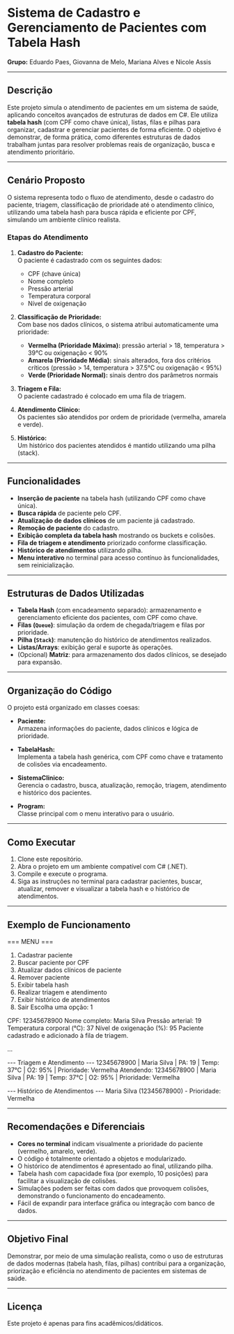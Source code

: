 # Sistema de Cadastro e Gerenciamento de Pacientes com Tabela Hash

**Grupo:** Eduardo Paes, Giovanna de Melo, Mariana Alves e Nicole Assis

---

## Descrição

Este projeto simula o atendimento de pacientes em um sistema de saúde, aplicando conceitos avançados de estruturas de dados em C#. Ele utiliza **tabela hash** (com CPF como chave única), listas, filas e pilhas para organizar, cadastrar e gerenciar pacientes de forma eficiente. O objetivo é demonstrar, de forma prática, como diferentes estruturas de dados trabalham juntas para resolver problemas reais de organização, busca e atendimento prioritário.

---

## Cenário Proposto

O sistema representa todo o fluxo de atendimento, desde o cadastro do paciente, triagem, classificação de prioridade até o atendimento clínico, utilizando uma tabela hash para busca rápida e eficiente por CPF, simulando um ambiente clínico realista.

### Etapas do Atendimento

1. **Cadastro do Paciente:**  
   O paciente é cadastrado com os seguintes dados:
   - CPF (chave única)
   - Nome completo
   - Pressão arterial
   - Temperatura corporal
   - Nível de oxigenação

2. **Classificação de Prioridade:**  
   Com base nos dados clínicos, o sistema atribui automaticamente uma prioridade:
   - **Vermelha (Prioridade Máxima):** pressão arterial > 18, temperatura > 39°C ou oxigenação < 90%
   - **Amarela (Prioridade Média):** sinais alterados, fora dos critérios críticos (pressão > 14, temperatura > 37.5°C ou oxigenação < 95%)
   - **Verde (Prioridade Normal):** sinais dentro dos parâmetros normais

3. **Triagem e Fila:**  
   O paciente cadastrado é colocado em uma fila de triagem.

4. **Atendimento Clínico:**  
   Os pacientes são atendidos por ordem de prioridade (vermelha, amarela e verde).

5. **Histórico:**  
   Um histórico dos pacientes atendidos é mantido utilizando uma pilha (stack).

---

## Funcionalidades

- **Inserção de paciente** na tabela hash (utilizando CPF como chave única).
- **Busca rápida** de paciente pelo CPF.
- **Atualização de dados clínicos** de um paciente já cadastrado.
- **Remoção de paciente** do cadastro.
- **Exibição completa da tabela hash** mostrando os buckets e colisões.
- **Fila de triagem e atendimento** priorizado conforme classificação.
- **Histórico de atendimentos** utilizando pilha.
- **Menu interativo** no terminal para acesso contínuo às funcionalidades, sem reinicialização.

---

## Estruturas de Dados Utilizadas

- **Tabela Hash** (com encadeamento separado): armazenamento e gerenciamento eficiente dos pacientes, com CPF como chave.
- **Filas (`Queue`)**: simulação da ordem de chegada/triagem e filas por prioridade.
- **Pilha (`Stack`)**: manutenção do histórico de atendimentos realizados.
- **Listas/Arrays**: exibição geral e suporte às operações.
- (Opcional) **Matriz**: para armazenamento dos dados clínicos, se desejado para expansão.

---

## Organização do Código

O projeto está organizado em classes coesas:

- **Paciente:**  
  Armazena informações do paciente, dados clínicos e lógica de prioridade.

- **TabelaHash:**  
  Implementa a tabela hash genérica, com CPF como chave e tratamento de colisões via encadeamento.

- **SistemaClinico:**  
  Gerencia o cadastro, busca, atualização, remoção, triagem, atendimento e histórico dos pacientes.

- **Program:**  
  Classe principal com o menu interativo para o usuário.

---

## Como Executar

1. Clone este repositório.
2. Abra o projeto em um ambiente compatível com C# (.NET).
3. Compile e execute o programa.
4. Siga as instruções no terminal para cadastrar pacientes, buscar, atualizar, remover e visualizar a tabela hash e o histórico de atendimentos.

---

## Exemplo de Funcionamento

=== MENU ===
1. Cadastrar paciente
2. Buscar paciente por CPF
3. Atualizar dados clínicos de paciente
4. Remover paciente
5. Exibir tabela hash
6. Realizar triagem e atendimento
7. Exibir histórico de atendimentos
0. Sair
Escolha uma opção: 1

CPF: 12345678900
Nome completo: Maria Silva
Pressão arterial: 19
Temperatura corporal (°C): 37
Nível de oxigenação (%): 95
Paciente cadastrado e adicionado à fila de triagem.

...

--- Triagem e Atendimento ---
12345678900 | Maria Silva | PA: 19 | Temp: 37°C | O2: 95% | Prioridade: Vermelha
Atendendo: 12345678900 | Maria Silva | PA: 19 | Temp: 37°C | O2: 95% | Prioridade: Vermelha

--- Histórico de Atendimentos ---
Maria Silva (12345678900) - Prioridade: Vermelha

---

## Recomendações e Diferenciais

- **Cores no terminal** indicam visualmente a prioridade do paciente (vermelho, amarelo, verde).
- O código é totalmente orientado a objetos e modularizado.
- O histórico de atendimentos é apresentado ao final, utilizando pilha.
- Tabela hash com capacidade fixa (por exemplo, 10 posições) para facilitar a visualização de colisões.
- Simulações podem ser feitas com dados que provoquem colisões, demonstrando o funcionamento do encadeamento.
- Fácil de expandir para interface gráfica ou integração com banco de dados.

---

## Objetivo Final

Demonstrar, por meio de uma simulação realista, como o uso de estruturas de dados modernas (tabela hash, filas, pilhas) contribui para a organização, priorização e eficiência no atendimento de pacientes em sistemas de saúde.

---

## Licença

Este projeto é apenas para fins acadêmicos/didáticos.
